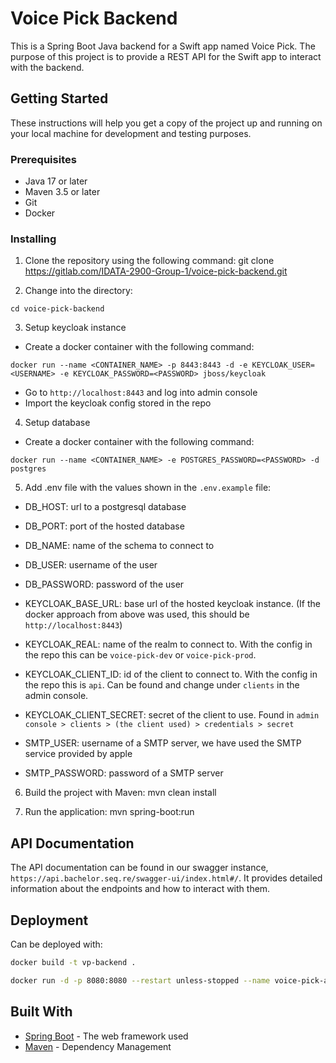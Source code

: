 # Voice Pick Backend

This is a Spring Boot Java backend for a Swift app named Voice Pick. The purpose of this project is to provide a REST API for the Swift app to interact with the backend.

## Getting Started

These instructions will help you get a copy of the project up and running on your local machine for development and testing purposes.

### Prerequisites

- Java 17 or later
- Maven 3.5 or later
- Git
- Docker

### Installing

1. Clone the repository using the following command:
git clone https://gitlab.com/IDATA-2900-Group-1/voice-pick-backend.git

2. Change into the directory:
```
cd voice-pick-backend
```

3. Setup keycloak instance

- Create a docker container with the following command:
```
docker run --name <CONTAINER_NAME> -p 8443:8443 -d -e KEYCLOAK_USER=<USERNAME> -e KEYCLOAK_PASSWORD=<PASSWORD> jboss/keycloak
```
- Go to `http://localhost:8443` and log into admin console
- Import the keycloak config stored in the repo

4. Setup database

- Create a docker container with the following command:
```
docker run --name <CONTAINER_NAME> -e POSTGRES_PASSWORD=<PASSWORD> -d postgres
```

5. Add .env file with the values shown in the `.env.example` file:

- DB_HOST: url to a postgresql database
- DB_PORT: port of the hosted database
- DB_NAME: name of the schema to connect to
- DB_USER: username of the user 
- DB_PASSWORD: password of the user

- KEYCLOAK_BASE_URL: base url of the hosted keycloak instance. (If the docker approach from above was used, this should be `http://localhost:8443`)
- KEYCLOAK_REAL: name of the realm to connect to. With the config in the repo this can be `voice-pick-dev` or `voice-pick-prod`.
- KEYCLOAK_CLIENT_ID: id of the client to connect to. With the config in the repo this is `api`. Can be found and change under `clients` in the admin console.
- KEYCLOAK_CLIENT_SECRET: secret of the client to use. Found in `admin console > clients > (the client used) > credentials > secret`

- SMTP_USER: username of a SMTP server, we have used the SMTP service provided by apple
- SMTP_PASSWORD: password of a SMTP server

6. Build the project with Maven:
mvn clean install

7. Run the application:
mvn spring-boot:run


## API Documentation

The API documentation can be found in our swagger instance, `https://api.bachelor.seq.re/swagger-ui/index.html#/`. It provides detailed information about the endpoints and how to interact with them.

## Deployment

Can be deployed with:
```bash
docker build -t vp-backend .
```

```bash
docker run -d -p 8080:8080 --restart unless-stopped --name voice-pick-api vp-backend
```

## Built With

- [Spring Boot](https://spring.io/projects/spring-boot) - The web framework used
- [Maven](https://maven.apache.org/) - Dependency Management
